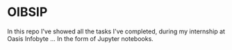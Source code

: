 # OIBSIP
In this repo I've showed all the tasks I've completed, during my internship at Oasis Infobyte ... In the form of Jupyter notebooks.
